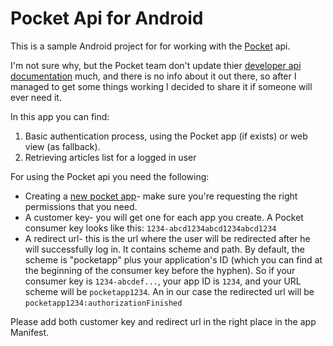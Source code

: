 # Pocket Api for Android
This is a sample Android project for for working with the [Pocket](https://getpocket.com/about) api.

I'm not sure why, but the Pocket team don't update thier [developer api documentation](https://getpocket.com/developer/docs/overview) much, and there is no info about it out there, so after I managed to get some things working I decided to share it if someone will ever need it.

In this app you can find:

1. Basic authentication process, using the Pocket app (if exists) or web view (as fallback).
2. Retrieving articles list for a logged in user

For using the Pocket api you need the following:
- Creating a [new pocket app](https://getpocket.com/developer/apps/new)- make sure you're requesting the right permissions that you need.
- A customer key- you will get one for each app you create. A Pocket consumer key looks like this: `1234-abcd1234abcd1234abcd1234`
- A redirect url- this is the url where the user will be redirected after he will successfully log in. It contains scheme and path. By default, the scheme is "pocketapp" plus your application's ID (which you can find at the beginning of the consumer key before the hyphen). So if your consumer key is `1234-abcdef...`, your app ID is `1234`, and your URL scheme will be `pocketapp1234`. An in our case the redirected url will be `pocketapp1234:authorizationFinished`

Please add both customer key and redirect url in the right place in the app Manifest.
